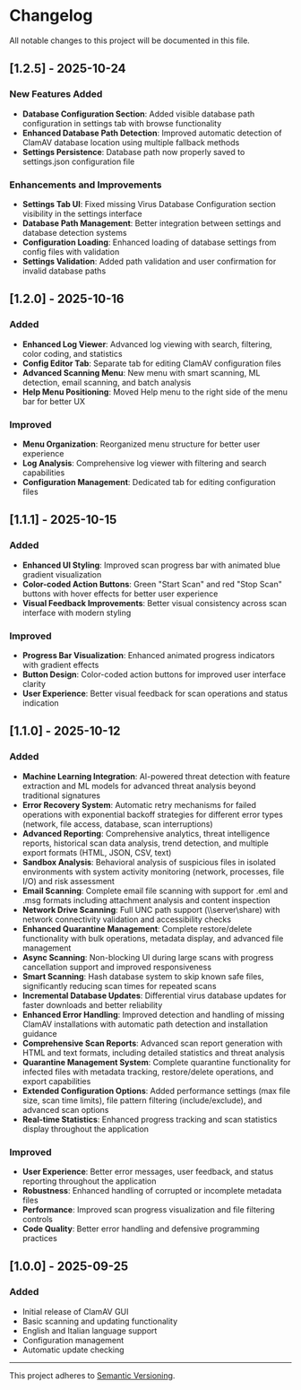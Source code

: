 # Changelog

All notable changes to this project will be documented in this file.

## [1.2.5] - 2025-10-24

### New Features Added

- **Database Configuration Section**: Added visible database path configuration in settings tab with browse functionality
- **Enhanced Database Path Detection**: Improved automatic detection of ClamAV database location using multiple fallback methods
- **Settings Persistence**: Database path now properly saved to settings.json configuration file

### Enhancements and Improvements

- **Settings Tab UI**: Fixed missing Virus Database Configuration section visibility in the settings interface
- **Database Path Management**: Better integration between settings and database detection systems
- **Configuration Loading**: Enhanced loading of database settings from config files with validation
- **Settings Validation**: Added path validation and user confirmation for invalid database paths

## [1.2.0] - 2025-10-16

### Added

- **Enhanced Log Viewer**: Advanced log viewing with search, filtering, color coding, and statistics
- **Config Editor Tab**: Separate tab for editing ClamAV configuration files
- **Advanced Scanning Menu**: New menu with smart scanning, ML detection, email scanning, and batch analysis
- **Help Menu Positioning**: Moved Help menu to the right side of the menu bar for better UX

### Improved

- **Menu Organization**: Reorganized menu structure for better user experience
- **Log Analysis**: Comprehensive log viewer with filtering and search capabilities
- **Configuration Management**: Dedicated tab for editing configuration files

## [1.1.1] - 2025-10-15

### Added

- **Enhanced UI Styling**: Improved scan progress bar with animated blue gradient visualization
- **Color-coded Action Buttons**: Green "Start Scan" and red "Stop Scan" buttons with hover effects for better user experience
- **Visual Feedback Improvements**: Better visual consistency across scan interface with modern styling

### Improved

- **Progress Bar Visualization**: Enhanced animated progress indicators with gradient effects
- **Button Design**: Color-coded action buttons for improved user interface clarity
- **User Experience**: Better visual feedback for scan operations and status indication

## [1.1.0] - 2025-10-12

### Added

- **Machine Learning Integration**: AI-powered threat detection with feature extraction and ML models for advanced threat analysis beyond traditional signatures
- **Error Recovery System**: Automatic retry mechanisms for failed operations with exponential backoff strategies for different error types (network, file access, database, scan interruptions)
- **Advanced Reporting**: Comprehensive analytics, threat intelligence reports, historical scan data analysis, trend detection, and multiple export formats (HTML, JSON, CSV, text)
- **Sandbox Analysis**: Behavioral analysis of suspicious files in isolated environments with system activity monitoring (network, processes, file I/O) and risk assessment
- **Email Scanning**: Complete email file scanning with support for .eml and .msg formats including attachment analysis and content inspection
- **Network Drive Scanning**: Full UNC path support (\\\\server\\share) with network connectivity validation and accessibility checks
- **Enhanced Quarantine Management**: Complete restore/delete functionality with bulk operations, metadata display, and advanced file management
- **Async Scanning**: Non-blocking UI during large scans with progress cancellation support and improved responsiveness
- **Smart Scanning**: Hash database system to skip known safe files, significantly reducing scan times for repeated scans
- **Incremental Database Updates**: Differential virus database updates for faster downloads and better reliability
- **Enhanced Error Handling**: Improved detection and handling of missing ClamAV installations with automatic path detection and installation guidance
- **Comprehensive Scan Reports**: Advanced scan report generation with HTML and text formats, including detailed statistics and threat analysis
- **Quarantine Management System**: Complete quarantine functionality for infected files with metadata tracking, restore/delete operations, and export capabilities
- **Extended Configuration Options**: Added performance settings (max file size, scan time limits), file pattern filtering (include/exclude), and advanced scan options
- **Real-time Statistics**: Enhanced progress tracking and scan statistics display throughout the application

### Improved

- **User Experience**: Better error messages, user feedback, and status reporting throughout the application
- **Robustness**: Enhanced handling of corrupted or incomplete metadata files
- **Performance**: Improved scan progress visualization and file filtering controls
- **Code Quality**: Better error handling and defensive programming practices

## [1.0.0] - 2025-09-25

### Added

- Initial release of ClamAV GUI
- Basic scanning and updating functionality
- English and Italian language support
- Configuration management
- Automatic update checking

---

This project adheres to [Semantic Versioning](https://semver.org/spec/v2.0.0.html).
